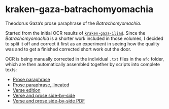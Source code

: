 # kraken-gaza-batrachomyomachia

Theodorus Gaza’s prose paraphrase of the *Batrachomyomachia*.

Started from the initial OCR results of [`kraken-gaza-iliad`](https://github.com/ryanfb/kraken-gaza-iliad). Since the *Batrachomyomachia* is a shorter work included in those volumes, I decided to split it off and correct it first as an experiment in seeing how the quality was and to get a finished corrected short work out the door.

OCR is being manually corrected in the individual `.txt` files in the `nfc` folder, which are then automatically assembled together by scripts into complete texts:

* [Prose paraphrase](https://ryanfb.github.io/kraken-gaza-batrachomyomachia/gaza-batrachomyomachia)
* [Prose paraphrase, lineated](https://ryanfb.github.io/kraken-gaza-batrachomyomachia/gaza-batrachomyomachia-lineated)
* [Verse edition](https://ryanfb.github.io/kraken-gaza-batrachomyomachia/gaza-batrachomyomachia-verse)
* [Verse and prose side-by-side](https://ryanfb.github.io/kraken-gaza-batrachomyomachia/gaza-batrachomyomachia-aligned)
* [Verse and prose side-by-side PDF](https://ryanfb.github.io/kraken-gaza-batrachomyomachia/gaza-batrachomyomachia-aligned.pdf)
